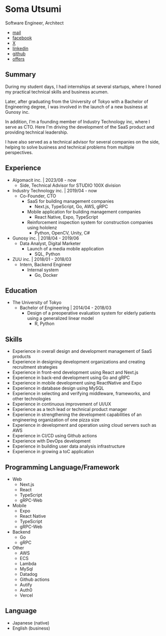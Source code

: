 # Soma Utsumi
Software Engineer, Architect
- [mail](soma03432303@gmail.com)
- [facebook](https://www.facebook.com/soma.utsumi)
- [X](https://twitter.com/soma00333)
- [linkedin](https://www.linkedin.com/in/soma-utsumi-278a87178/)
- [github](https://github.com/soma00333)
- [offers]( https://offers.jp/pub/w/JrwUBEQsSRUW6XkLjg46jTKt)

## Summary 
During my student days, I had internships at several startups, where I honed my practical technical skills and business acumen.

Later, after graduating from the University of Tokyo with a Bachelor of Engineering degree, I was involved in the launch of a new business at Gunosy inc.

In addition, I'm a founding member of Industry Technology inc, where I serve as CTO. Here I'm driving the development of the SaaS product and providing technical leadership.

I have also served as a technical advisor for several companies on the side, helping to solve business and technical problems from multiple perspectives.

## Experience
- Algomacit inc. \| 2023/08 - now
  - Side, Technical Advisor for STUDIO 100X division
- Industry Technology inc. \| 2019/04 - now
  - Co-Founder, CTO
    - SaaS for building management companies 
      - Next.js, TypeScript, Go, AWS, gRPC
    - Mobile application for building management companies
      - React Native, Expo, TypeScript
    - Reinforcement inspection system for construction companies using hololenz
      - Python, OpenCV, Unity, C#
- Gunosy inc. \| 2018/04 - 2019/06
  - Data Analyst, Digital Marketer
    - Launch of a media mobile application
      - SQL, Python
- ZUU inc. \| 2018/01 - 2018/03
  - Intern, Backend Engineer 
    - Internal system
      - Go, Docker
        
## Education
- The University of Tokyo
  - Bachelor of Engineering \| 2014/04 - 2018/03
    - Design of a preoperative evaluation system for elderly patients using a generalized linear model
      - R, Python
  
## Skills
- Experience in overall design and development management of SaaS products
- Experience in designing development organizations and creating recruitment strategies
- Experience in front-end development using React and Next.js
- Experience in back-end development using Go and gRPC
- Experience in mobile development using ReactNative and Expo
- Experience in database design using MySQL
- Experience in selecting and verifying middleware, frameworks, and other technologies
- Experience in continuous improvement of UI/UX
- Experience as a tech lead or technical product manager
- Experience in strengthening the development capabilities of an engineering organization of one pizza size
- Experience in development and operation using cloud servers such as AWS
- Experience in CI/CD using Github actions
- Experience with DevOps development
- Experience in building user data analysis infrastructure
- Experience in growing a toC application

## Programming Language/Framework
- Web
  - Next.js
  - React
  - TypeScript
  - gRPC-Web
- Mobile
  - Expo
  - React Native
  - TypeScript
  - gRPC-Web
- Backend
  - Go
  - gRPC
- Other
  - AWS
  - ECS
  - Lambda
  - MySql
  - Datadog
  - Github actions
  - Autify
  - Auth0
  - Vercel

## Language
- Japanese (native)
- English (business)





